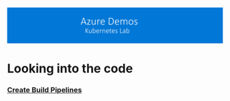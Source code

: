 [![banner](../images/banner-lab.png)](../../README.md)

# Looking into the code


### [Create Build Pipelines](../BuildPipelines)
